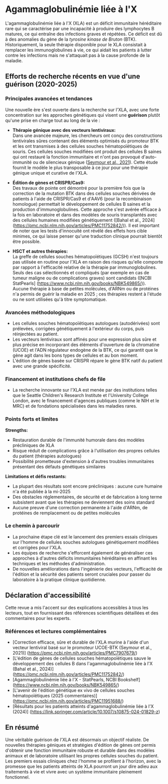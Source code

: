
# Agammaglobulinémie liée à l'X

L'agammaglobulinémie liée à l'X (XLA) est un déficit immunitaire héréditaire rare qui se caractérise par une incapacité à produire des lymphocytes B matures, ce qui entraîne des infections graves et répétées. Ce déficit est dû à des anomalies du gène de la *tyrosine kinase de Bruton* (BTK). Historiquement, la seule thérapie disponible pour le XLA consistait à remplacer les immunoglobulines à vie, ce qui aidait les patients à lutter contre les infections mais ne s'attaquait pas à la cause profonde de la maladie.

## Efforts de recherche récents en vue d'une guérison (2020-2025)

### Principales avancées et tendances

Une nouvelle ère s'est ouverte dans la recherche sur l'XLA, avec une forte concentration sur les approches génétiques qui visent une **guérison** plutôt qu'une prise en charge tout au long de la vie :

- **Thérapie génique avec des vecteurs lentiviraux:**  
  Dans une avancée majeure, les chercheurs ont conçu des constructions lentivirales sûres contenant des éléments optimisés du promoteur BTK et les ont transmises à des cellules souches hématopoïétiques de souris. Ces cellules souches modifiées ont produit des cellules B saines qui ont restauré la fonction immunitaire et n'ont pas provoqué d'auto-immunité ou de silencieux génique ([Seymour et al., 2021](https://pmc.ncbi.nlm.nih.gov/articles/PMC7907679/)). Cette étude fournit le modèle le plus transposable à ce jour pour une thérapie génique unique et curative de l'XLA.

- **Édition de gènes et CRISPR/Cas9:**  
  Des travaux de pointe ont démontré pour la première fois que la correction de la mutation BTK dans des cellules souches dérivées de patients à l'aide de CRISPR/Cas9 et d'AAV6 (pour la recombinaison homologue) permettait le développement de cellules B saines et la production d'immunoglobulines. Cette approche s'est avérée efficace à la fois en laboratoire et dans des modèles de souris transplantés avec des cellules humaines modifiées génétiquement ([Bahal et al., 2024] (https://pmc.ncbi.nlm.nih.gov/articles/PMC11752842/)). Il est important de noter que les tests d'innocuité ont révélé des effets hors cible minimes, ce qui laisse penser qu'une traduction clinique pourrait bientôt être possible.

- **HSCT et autres thérapies:**  
  La greffe de cellules souches hématopoïétiques (GCSH) n'est toujours pas utilisée en routine pour l'XLA en raison des risques qu'elle comporte par rapport à l'efficacité relative de la thérapie par immunoglobulines. Seuls des cas sélectionnés et compliqués (par exemple en cas de tumeur maligne ou de complications graves) sont candidats ([NCBI StatPearls] (https://www.ncbi.nlm.nih.gov/books/NBK549865/)).  
  Aucune thérapie à base de petites molécules, d'ARNm ou de protéines n'a permis de guérir la maladie en 2025 ; ces thérapies restent à l'étude ou ne sont utilisées qu'à titre symptomatique.

### Avancées méthodologiques

- Les cellules souches hématopoïétiques autologues (autodérivées) sont prélevées, corrigées génétiquement à l'extérieur du corps, puis réinjectées au patient.  
- Les vecteurs lentiviraux sont affinés pour une expression plus sûre et plus précise en incorporant des éléments d'ouverture de la chromatine (UCOE) et l'ADN régulateur endogène de la BTK, ce qui garantit que le gène agit dans les bons types de cellules et au bon moment.  
- L'édition de gènes basée sur CRISPR répare le gène BTK natif du patient avec une grande spécificité.

### Financement et institutions chefs de file

- La recherche innovante sur l'XLA est menée par des institutions telles que le Seattle Children's Research Institute et l'University College London, avec le financement d'agences publiques (comme le NIH et le MRC) et de fondations spécialisées dans les maladies rares.

### Points forts et limites

**Strengths:**
- Restauration durable de l'immunité humorale dans des modèles précliniques de XLA
- Risque réduit de complications grâce à l'utilisation des propres cellules du patient (thérapies autologues)
- Possibilité prometteuse d'extension à d'autres troubles immunitaires présentant des défauts génétiques similaires

**Limitations et défis restants:**
- La plupart des résultats sont encore précliniques : aucune cure humaine n'a été publiée à la mi-2025
- Des obstacles réglementaires, de sécurité et de fabrication à long terme subsistent avant que les thérapies ne deviennent des soins standard
- Aucune preuve d'une correction permanente à l'aide d'ARNm, de protéines de remplacement ou de petites molécules

### Le chemin à parcourir

- La prochaine étape clé est le lancement des premiers essais cliniques sur l'homme de cellules souches autologues génétiquement modifiées et corrigées pour l'XLA.
- Les équipes de recherche s'efforcent également de généraliser ces approches à d'autres déficits immunitaires héréditaires en affinant les techniques et les méthodes d'administration.
- De nouvelles améliorations dans l'ingénierie des vecteurs, l'efficacité de l'édition et la sécurité des patients seront cruciales pour passer du laboratoire à la pratique clinique quotidienne.

## Déclaration d'accessibilité

Cette revue a mis l'accent sur des explications accessibles à tous les lecteurs, tout en fournissant des références scientifiques détaillées et des commentaires pour les experts.

### Références et lectures complémentaires

- [Correction efficace, sûre et durable de l'XLA murine à l'aide d'un vecteur lentiviral basé sur le promoteur UCOE-BTK (Seymour et al., 2021)] (https://pmc.ncbi.nlm.nih.gov/articles/PMC7907679/)
- [L'édition de gènes de cellules souches hématopoïétiques sauve le développement des cellules B dans l'agammaglobulinémie liée à l'X (Bahal et al., 2024)] (https://pmc.ncbi.nlm.nih.gov/articles/PMC11752842/)
- [Agammaglobulinémie liée à l'X - StatPearls, NCBI Bookshelf] (https://www.ncbi.nlm.nih.gov/books/NBK549865/)
- [L'avenir de l'édition génétique ex vivo de cellules souches hématopoïétiques (2025 commentaires)] (https://pmc.ncbi.nlm.nih.gov/articles/PMC11951688/)
- [Résultats pour les patients atteints d'agammaglobulinémie liée à l'X (2024)] (https://link.springer.com/article/10.1007/s10875-024-01829-z)

## En résumé

Une véritable guérison de l'XLA est désormais un objectif réaliste. De nouvelles thérapies géniques et stratégies d'édition de gènes ont permis d'obtenir une fonction immunitaire robuste et durable dans des modèles animaux et de laboratoire utilisant les propres cellules souches du patient. Les premiers essais cliniques chez l'homme se profilent à l'horizon, avec la promesse que les patients atteints de XLA pourront un jour dire adieu aux traitements à vie et vivre avec un système immunitaire pleinement fonctionnel. 

